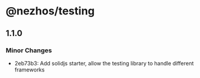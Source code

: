 # @nezhos/testing

## 1.1.0

### Minor Changes

- 2eb73b3: Add solidjs starter, allow the testing library to handle different frameworks
